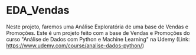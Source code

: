 # EDA_Vendas
  Neste projeto, faremos uma Análise Exploratória de uma base de Vendas e Promoções.
  Este é um projeto feito com a base de Vendas e Promoções do curso "Análise de Dados com Python e Machine Learning" na Udemy
  (Link: https://www.udemy.com/course/analise-dados-python/)
